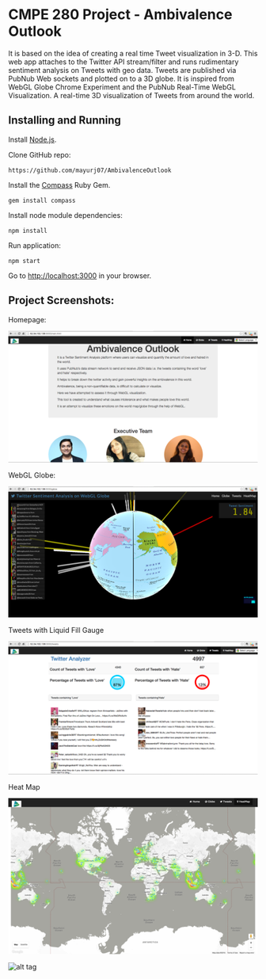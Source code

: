 CMPE 280 Project - Ambivalence Outlook
==========

It is based on the idea of creating a real time Tweet visualization in 3-D.
This web app attaches to the Twitter API stream/filter and runs rudimentary sentiment analysis on Tweets with geo data.
Tweets are published via PubNub Web sockets and plotted on to a 3D globe.
It is inspired from WebGL Globe Chrome Experiment and the PubNub Real-Time WebGL Visualization.
A real-time 3D visualization of Tweets from around the world.


Installing and Running
----

Install [Node.js](http://nodejs.org/).

Clone GitHub repo:

```
https://github.com/mayurj07/AmbivalenceOutlook
```

Install the [Compass](http://compass-style.org/) Ruby Gem.

```
gem install compass
```


Install node module dependencies:

```
npm install
```

Run application:

```
npm start
```

Go to [http://localhost:3000](http://localhost:3000) in your browser.


Project Screenshots:
----

Homepage:

![alt tag](https://github.com/mayurj07/AmbivalenceOutlook/blob/master/screenshots/Home.png)

WebGL Globe:

![alt tag](https://github.com/mayurj07/AmbivalenceOutlook/blob/master/screenshots/globe.png)

Tweets with Liquid Fill Gauge

![alt tag](https://github.com/mayurj07/AmbivalenceOutlook/blob/master/screenshots/gauge.png)

Heat Map

![alt tag](https://github.com/mayurj07/AmbivalenceOutlook/blob/master/screenshots/HeatMap.png)

![alt tag](https://github.com/mayurj07/AmbivalenceOutlook/blob/master/screenshots/Heatmap2.png)



